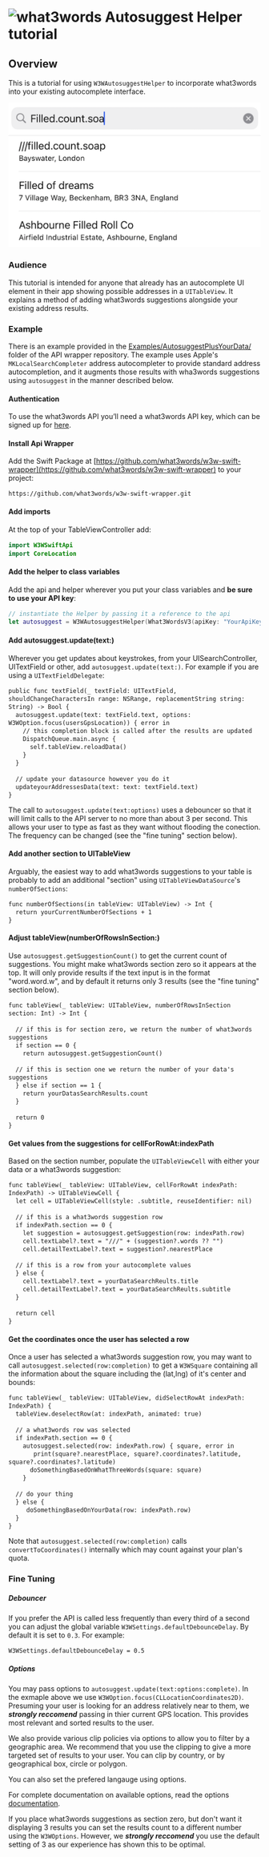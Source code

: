 # <img valign='top' src="https://what3words.com/assets/images/w3w_square_red.png" width="64" height="64" alt="what3words">&nbsp;Autosuggest Helper tutorial


Overview
--------

This is a tutorial for using `W3WAutosuggestHelper` to incorporate what3words into your existing autocomplete interface.

![Mixed Autocomplete](./mixedresults.png)

### Audience

This tutorial is intended for anyone that already has an autocomplete UI element in their app showing possible addresses in a `UITableView`.  It explains a method of adding what3words suggestions alongside your existing address results.

### Example

There is an example provided in the [Examples/AutosuggestPlusYourData/](../Examples/AutosuggestPlusYourData/AutosuggestPlusYourData.xcodeproj) folder of the API wrapper repository.  The example uses Apple's `MKLocalSearchCompleter` address autocompleter to provide standard address autocompletion, and it augments those results with wha3words suggestions using `autosuggest` in the manner described below.

#### Authentication
To use the what3words API you’ll need a what3words API key, which can be signed up for [here](https://what3words.com/select-plan).

#### Install Api Wrapper

Add the Swift Package at [https://github.com/what3words/w3w-swift-wrapper](https://github.com/what3words/w3w-swift-wrapper) to your project:

```
https://github.com/what3words/w3w-swift-wrapper.git
```

#### Add imports

At the top of your TableViewController add:

```Swift
import W3WSwiftApi
import CoreLocation
```

#### Add the helper to class variables
Add the api and helper wherever you put your class variables and **be sure to use your API key**:

```Swift
// instantiate the Helper by passing it a reference to the api
let autosuggest = W3WAutosuggestHelper(What3WordsV3(apiKey: "YourApiKey"))
```

#### Add autosuggest.update(text:)

Wherever you get updates about keystrokes, from your UISearchController, UITextField or other, add `autosuggest.update(text:)`.  For example if you are using a `UITextFieldDelegate`:

```
public func textField(_ textField: UITextField, shouldChangeCharactersIn range: NSRange, replacementString string: String) -> Bool {
  autosuggest.update(text: textField.text, options: W3WOption.focus(usersGpsLocation)) { error in
    // this completion block is called after the results are updated
    DispatchQueue.main.async {
      self.tableView.reloadData()
    }
  }
  
  // update your datasource however you do it
  updateyourAddressesData(text: text: textField.text)
}
```

The call to `autosuggest.update(text:options)` uses a debouncer so that it will limit calls to the API server to no more than about 3 per second.  This allows your user to type as fast as they want without flooding the conection.  The frequency can be changed (see the "fine tuning" section below).

#### Add another section to UITableView

Arguably, the easiest way to add what3words suggestions to your table is probably to add an additional "section" using `UITableViewDataSource`'s `numberOfSections`:

```
func numberOfSections(in tableView: UITableView) -> Int {
  return yourCurrentNumberOfSections + 1
}
```

#### Adjust tableView(numberOfRowsInSection:)

Use `autosuggest.getSuggestionCount()` to get the current count of suggestions.  You might make what3words section zero so it appears at the top.  It will only provide results if the text input is in the format "word.word.w", and by default it returns only 3 results (see the "fine tuning" section below).

```
func tableView(_ tableView: UITableView, numberOfRowsInSection section: Int) -> Int {

  // if this is for section zero, we return the number of what3words suggestions
  if section == 0 {
    return autosuggest.getSuggestionCount()
    
  // if this is section one we return the number of your data's suggestions
  } else if section == 1 {
    return yourDatasSearchResults.count
  }
     
  return 0
}
```

#### Get values from the suggestions for cellForRowAt:indexPath

Based on the section number, populate the `UITableViewCell` with either your data or a what3words suggestion:

```
func tableView(_ tableView: UITableView, cellForRowAt indexPath: IndexPath) -> UITableViewCell {
  let cell = UITableViewCell(style: .subtitle, reuseIdentifier: nil)

  // if this is a what3words suggestion row
  if indexPath.section == 0 {
    let suggestion = autosuggest.getSuggestion(row: indexPath.row)
    cell.textLabel?.text = "///" + (suggestion?.words ?? "")
    cell.detailTextLabel?.text = suggestion?.nearestPlace
        
  // if this is a row from your autocomplete values
  } else {
    cell.textLabel?.text = yourDataSearchReults.title
    cell.detailTextLabel?.text = yourDataSearchReults.subtitle
  }

  return cell
}
```

#### Get the coordinates once the user has selected a row

Once a user has selected a what3words suggestion row, you may want to call `autosuggest.selected(row:completion)` to get a `W3WSquare` containing all the information about the square including the (lat,lng) of it's center and bounds:

```
func tableView(_ tableView: UITableView, didSelectRowAt indexPath: IndexPath) {
  tableView.deselectRow(at: indexPath, animated: true)
  
  // a what3words row was selected
  if indexPath.section == 0 {
    autosuggest.selected(row: indexPath.row) { square, error in
	   print(square?.nearestPlace, square?.coordinates?.latitude, square?.coordinates?.latitude)
      doSomethingBasedOnWhatThreeWords(square: square)
    }
  
  // do your thing
  } else {
     doSomethingBasedOnYourData(row: indexPath.row)
  }
}
```

Note that `autosuggest.selected(row:completion)` calls `convertToCoordinates()` internally which may count against your plan's quota.


### Fine Tuning

##### Debouncer

If you prefer the API is called less frequently than every third of a second you can adjust the global variable `W3WSettings.defaultDebounceDelay`.  By default it is set to `0.3`.  For example:

```
W3WSettings.defaultDebounceDelay = 0.5
```

##### Options

You may pass options to `autosuggest.update(text:options:complete)`.  In the exmaple above we use `W3WOption.focus(CLLocationCoordinates2D)`.  Presuming your user is looking for an address relatively near to them, we ***strongly reccomend*** passing in thier current GPS location.  This provides most relevant and sorted results to the user.

We also provide various clip policies via options to allow you to filter by a geographic area. We recommend that you use the clipping to give a more targeted set of results to your user. You can clip by country, or by geographical box, circle or polygon.

You can also set the prefered langauge using options.

For complete documentation on available options, read the options [documentation](options.md).
 
If you place what3words suggestions as section zero, but don't want it displaying 3 results you can set the results count to a different number using the `W3WOptions`.  However, we ***strongly reccomend*** you use the default setting of 3 as our experience has shown this to be optimal.
